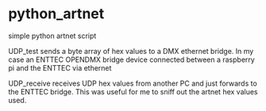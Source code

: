 # python_artnet
simple python artnet script

UDP_test sends a byte array of hex values to a DMX ethernet bridge. In my case an ENTTEC OPENDMX bridge device connected between a raspberry pi and the ENTTEC via ethernet

UDP_receive receives UDP hex values from another PC and just forwards to the ENTTEC bridge. This was useful for me to sniff out the artnet hex values used.


